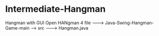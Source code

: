# Intermediate-Hangman
Hangman with GUI 
Open HANgman 4 file ---> Java-Swing-Hangman-Game-main --> src ---> Hangman.java
